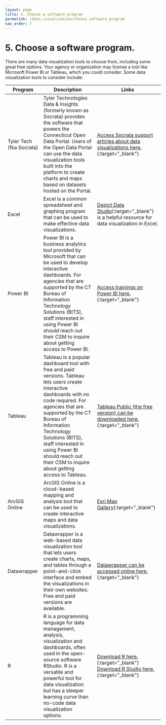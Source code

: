 ```yaml
---
layout: page
title: 5. Choose a software program
permalink: /data_visualization/choose_software_program
nav_order: 7
---
```


# 5. Choose a software program.

There are many data visualization tools to choose from, including some great free options. Your agency or organization may license a tool like Microsoft Power BI or Tableau, which you could consider. Some data visualization tools to consider include:

|Program                | Description                                                      | Links                  |
|-----------------------|------------------------------------------------------------------|------------------------|
| Tyler Tech (fka Socrata) | Tyler Technologies Data & Insights (formerly known as Socrata) provides the software that powers the Connecticut Open Data Portal. Users of the Open Data Portal can use the data visualization tools built into the platform to create charts and maps based on datasets hosted on the Portal. | [Access Socrata support articles about data visualizations here.](https://support.socrata.com/hc/en-us/articles/115000813847-Creating-a-Visualization-in-the-Visualization-Canvas){:target="_blank"} | 
| Excel | Excel is a common spreadsheet and graphing program that can be used to make effective data visualizations. | [Depict Data Studio](https://depictdatastudio.com/category/data-visualization-in-excel/){:target="_blank"} is a helpful resource for data visualization in Excel.|
| Power BI | Power BI is a business analytics tool provided by Microsoft that can be used to develop interactive dashboards. For agencies that are supported by the CT Bureau of Information Technology Solutions (BITS), staff interested in using Power BI should reach out their CSM to inquire about getting access to Power BI. | [Access trainings on Power BI here.](https://learn.microsoft.com/en-us/training/powerplatform/power-bi?WT.mc_id=powerbi_landingpage-marketing-page){:target="_blank"} |
| Tableau | Tableau is a popular dashboard tool with free and paid versions. Tableau lets users create interactive dashboards with no code required. For agencies that are supported by the CT Bureau of Information Technology Solutions (BITS), staff interested in using Power BI should reach out their CSM to inquire about getting access to Tableau. | [Tableau Public (the free version) can be downloaded here.](https://public.tableau.com/app/discover){:target="_blank"} | 
| ArcGIS Online | ArcGIS Online is a cloud-based mapping and analysis tool that can be used to create interactive maps and data visualizations. | [Esri Map Gallery](https://mapgallery.esri.com/){:target="_blank"} |
| Datawrapper | Datawrapper is a web-based data visualization tool that lets users create charts, maps, and tables through a point-and-click interface and embed the visualizations in their own websites. Free and paid versions are available. | [Datawrapper can be accessed online here.](https://www.datawrapper.de/){:target="_blank"} |
| R | R is a programming language for data management, analysis, visualization and dashboards, often used in the open-source software RStudio. R is a versatile and powerful tool for data visualization but has a steeper learning curve than no-code data visualization options. | [Download R here.](https://www.r-project.org/){:target="_blank"} [Download R Studio here.](https://posit.co/){:target="_blank"} |


